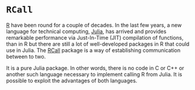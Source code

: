 # `RCall`

[R](http://www.r-project.org) have been round for a couple of decades.  In the
last few years, a new language for technical computing,
[Julia](http://julialang.org), has arrived and provides remarkable performance
via Just-In-Time (JIT) compilation of functions, than in R but there are still
a lot of well-developed packages in R that could use in Julia.  The
[RCall](http://github.com/JuliaStats/RCall.jl) package is a way of
establishing communication between to two.

It is a pure Julia package.  In other words, there is
no code in C or C++ or another such language necessary to implement
calling R from Julia. It is possible to exploit the advantages of both
languages.